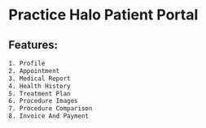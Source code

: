 
# Practice Halo Patient Portal

## Features:

```bash
1. Profile
2. Appointment
3. Medical Report
4. Health History
5. Treatment Plan
6. Procedure Images
7. Procedure Comparison
8. Invoice And Payment
```

